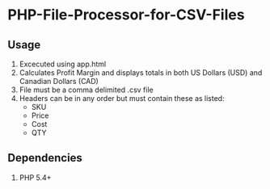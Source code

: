 # PHP-File-Processor-for-CSV-Files
## Usage
1. Excecuted using app.html
2. Calculates Profit Margin and displays totals in both US Dollars (USD) and Canadian Dollars (CAD)
3. File must be a comma delimited .csv file
4. Headers can be in any order but must contain these as listed:
    * SKU
    * Price
    * Cost
    * QTY

## Dependencies
1. PHP 5.4+
